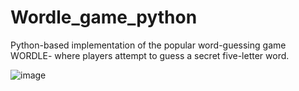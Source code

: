 # Wordle_game_python
Python-based implementation of the popular word-guessing game WORDLE- where players attempt to guess a secret five-letter word. 


![image](https://github.com/manasvikweera/Wordle_game_python/assets/95918503/47480ffa-35b6-48f9-84e8-c63d79a079ae)

